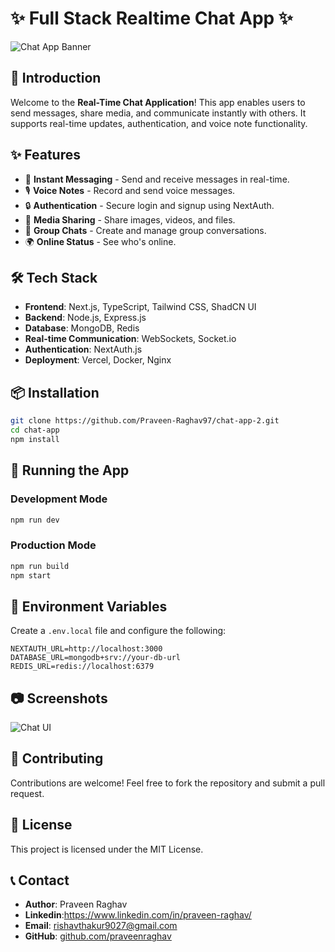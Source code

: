  # ✨ Full Stack Realtime Chat App ✨


![Chat App Banner](https://res.cloudinary.com/derlbfbjz/image/upload/v1738161481/Screenshot_2025-01-29_200528_ue2duh.png)

## 🚀 Introduction
Welcome to the **Real-Time Chat Application**! This app enables users to send messages, share media, and communicate instantly with others. It supports real-time updates, authentication, and voice note functionality.

## ✨ Features
- 💬 **Instant Messaging** - Send and receive messages in real-time.
- 🎙️ **Voice Notes** - Record and send voice messages.
- 🔒 **Authentication** - Secure login and signup using NextAuth.
- 📂 **Media Sharing** - Share images, videos, and files.
- 📌 **Group Chats** - Create and manage group conversations.
- 🌍 **Online Status** - See who's online.

## 🛠️ Tech Stack
- **Frontend**: Next.js, TypeScript, Tailwind CSS, ShadCN UI
- **Backend**: Node.js, Express.js
- **Database**: MongoDB, Redis
- **Real-time Communication**: WebSockets, Socket.io
- **Authentication**: NextAuth.js
- **Deployment**: Vercel, Docker, Nginx

## 📦 Installation
```bash
git clone https://github.com/Praveen-Raghav97/chat-app-2.git
cd chat-app
npm install
```

## 🚀 Running the App
### Development Mode
```bash
npm run dev
```

### Production Mode
```bash
npm run build
npm start
```

## 🔧 Environment Variables
Create a `.env.local` file and configure the following:
```env
NEXTAUTH_URL=http://localhost:3000
DATABASE_URL=mongodb+srv://your-db-url
REDIS_URL=redis://localhost:6379
```

## 📷 Screenshots
![Chat UI](https://res.cloudinary.com/derlbfbjz/image/upload/v1738161481/Screenshot_2025-01-29_200528_ue2duh.png)

## 🤝 Contributing
Contributions are welcome! Feel free to fork the repository and submit a pull request.

## 📄 License
This project is licensed under the MIT License.

## 📞 Contact
- **Author**: Praveen Raghav
- **Linkedin**:https://www.linkedin.com/in/praveen-raghav/
- **Email**: rishavthakur9027@gmail.com
- **GitHub**: [github.com/praveenraghav](https://github.com/praveen-raghav97)

